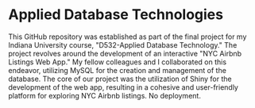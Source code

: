 # Applied Database Technologies

This GitHub repository was established as part of the final project for my Indiana University course, "D532-Applied Database Technology." The project revolves around the development of an interactive "NYC Airbnb Listings Web App." My fellow colleagues and I collaborated on this endeavor, utilizing MySQL for the creation and management of the database. The core of our project was the utilization of Shiny for the development of the web app, resulting in a cohesive and user-friendly platform for exploring NYC Airbnb listings. No deployment.
